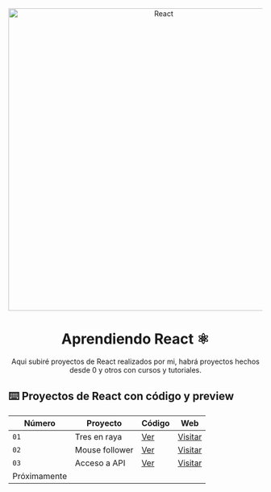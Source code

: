 <div align="center">
<img alt="React" src="https://www.arsys.es/blog/file/uploads/2017/04/React.jpg" width="600"/>

# Aprendiendo React ⚛️

Aqui subiré proyectos de React realizados por mi, habrá proyectos hechos desde 0 y otros con cursos y tutoriales. 

</div>

## ⌨️ Proyectos de React con código y preview

| Número | Proyecto | Código | Web |
| --- | --- | --- | --- |
| `01` | Tres en raya | [Ver](projects/01-tres-en-raya/) | [Visitar](https://gerardm02-react-01.surge.sh) |
| `02` | Mouse follower | [Ver](projects/02-mouse-follower/) | [Visitar](https://gerardm02-react-02.surge.sh) |
| `03` | Acceso a API | [Ver](projects/03-acceso-a-api) | [Visitar](https://gerardm02-react-03.surge.sh) |
| Próximamente |